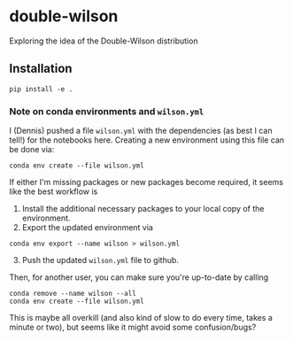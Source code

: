 # double-wilson

Exploring the idea of the Double-Wilson distribution

## Installation

```
pip install -e .
```

### Note on conda environments and `wilson.yml`
I (Dennis) pushed a file `wilson.yml` with the dependencies (as best I can tell!) for the notebooks here. Creating a new environment using this file can be done via:
```
conda env create --file wilson.yml
```
If either I'm missing packages or new packages become required, it seems like the best workflow is
1. Install the additional necessary packages to your local copy of the environment.
2. Export the updated environment via
```
conda env export --name wilson > wilson.yml
```
3. Push the updated `wilson.yml` file to github.  
  
Then, for another user, you can make sure you're up-to-date by calling
```
conda remove --name wilson --all
conda env create --file wilson.yml
```
This is maybe all overkill (and also kind of slow to do every time, takes a minute or two), but seems like it might avoid some confusion/bugs?
